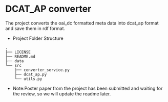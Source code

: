 # DCAT_AP converter
The project converts the oai_dc formatted meta data into dcat_ap format and save them in rdf format.


* Project Folder Structure
````
.
├── LICENSE
├── README.md
├── data
└── src
    ├── converter_service.py 
    ├── dcat_ap.py           
    └── utils.py
````
* Note:Poster paper from the project has been submitted and waiting for the review, so we will update the readme later.
